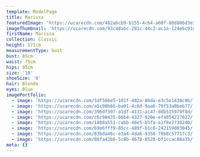 ```yaml
---
template: ModelPage
title: Marissa
featuredImage: 'https://ucarecdn.com/482a6cb9-b155-4c64-a60f-80d806d3e39c/'
imageThumbnail: 'https://ucarecdn.com/93c48abc-281c-44c2-ac1a-124e6c91d07d/'
firstName: Marissa
collection: Classic
height: 171cm
measurementType: bust
bust: 85cm
waist: 75cm
hips: 95cm
size: '10'
shoeSize: '8'
hair: Blonde
eyes: Blue
imagePortfolio:
  - image: 'https://ucarecdn.com/5df566e5-101f-402a-86da-e3c5e1438c9b/'
  - image: 'https://ucarecdn.com/a5c90b66-ba01-4c6d-9aa6-79f53a0beb77/'
  - image: 'https://ucarecdn.com/396df397-a1df-4131-ac47-d8b515979f8d/'
  - image: 'https://ucarecdn.com/c6c98435-86b4-4327-920e-ef4054227022/'
  - image: 'https://ucarecdn.com/1808a551-cabb-46e5-b5fa-a1f8e2738240/'
  - image: 'https://ucarecdn.com/69e6fff9-85cc-489f-b1c6-242159d03045/'
  - image: 'https://ucarecdn.com/83bda46c-e3a4-4da6-8358-78b8c57717c3/'
  - image: 'https://ucarecdn.com/08fa42b6-5c8b-4678-8528-bf1ccac88a35/'
meta: {}
---
```


